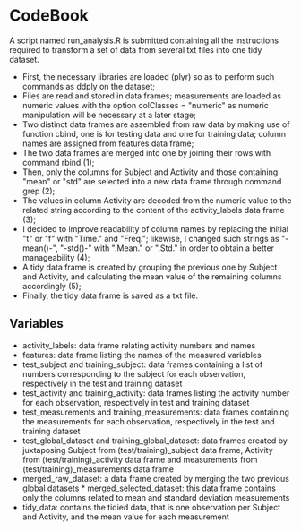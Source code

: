 # CodeBook

A script named run_analysis.R is submitted containing all the instructions required to transform a set of data from several txt files into one tidy dataset.

* First, the necessary libraries are loaded (plyr) so as to perform such commands as ddply on the dataset;
* Files are read and stored in data frames; measurements are loaded as numeric values with the option colClasses = "numeric" as numeric manipulation will be necessary at a later stage;
* Two distinct data frames are assembled from raw data by making use of function cbind, one is for testing data and one for training data; column names are assigned from features data frame;
* The two data frames are merged into one by joining their rows with command rbind (1);
* Then, only the columns for Subject and Activity and those containing "mean" or "std" are selected into a new data frame through command grep (2);
* The values in column Activity are decoded from the numeric value to the related string according to the content of the activity_labels data frame (3);
* I decided to improve readability of column names by replacing the initial "t" or "f" with "Time." and "Freq."; likewise, I changed such strings as "-mean()-", "-std()-" with ".Mean." or ".Std." in order to obtain a better manageability (4);
* A tidy data frame is created by grouping the previous one by Subject and Activity, and calculating the mean value of the remaining columns accordingly (5);
* Finally, the tidy data frame is saved as a txt file.

## Variables

* activity_labels:  data frame relating activity numbers and names
* features: data frame listing the names of the measured variables 
* test\_subject and training\_subject: data frames containing a list of numbers corresponding to the subject for each observation, respectively in the test and training dataset
* test\_activity and training\_activity: data frames listing the activity number for each observation, respectively in test and training dataset
* test\_measurements and training\_measurements: data frames containing the measurements for each observation, respectively in the test and training dataset
* test\_global\_dataset and training\_global\_dataset: data frames created by juxtaposing Subject from (test/training)\_subject data frame, Activity from (test/training)\_activity data frame and measurements from (test/training)\_measurements data frame
* merged\_raw\_dataset: a data frame created by merging the two previous global datasets * merged\_selected\_dataset: this data frame contains only the columns related to mean and standard deviation measurements
* tidy\_data: contains the tidied data, that is one observation per Subject and Activity, and the mean value for each measurement